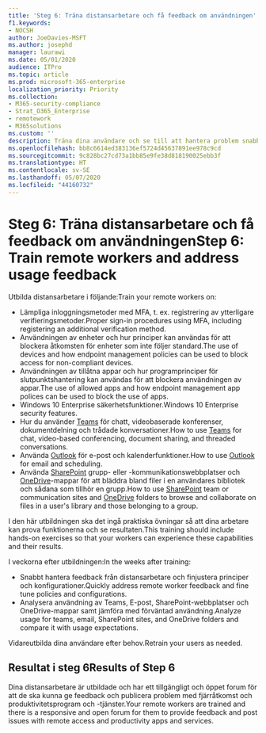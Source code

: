 ```yaml
---
title: 'Steg 6: Träna distansarbetare och få feedback om användningen'
f1.keywords:
- NOCSH
author: JoeDavies-MSFT
ms.author: josephd
manager: laurawi
ms.date: 05/01/2020
audience: ITPro
ms.topic: article
ms.prod: microsoft-365-enterprise
localization_priority: Priority
ms.collection:
- M365-security-compliance
- Strat_O365_Enterprise
- remotework
- M365solutions
ms.custom: ''
description: Träna dina användare och se till att hantera problem snabbt.
ms.openlocfilehash: bb8c6614ed383136ef5724d45637891ee978c9cd
ms.sourcegitcommit: 9c828bc27cd73a1bb85e9fe38d818190025ebb3f
ms.translationtype: HT
ms.contentlocale: sv-SE
ms.lasthandoff: 05/07/2020
ms.locfileid: "44160732"
---
```

# <a name="step-6-train-remote-workers-and-address-usage-feedback"></a><span data-ttu-id="89c4d-103">Steg 6: Träna distansarbetare och få feedback om användningen</span><span class="sxs-lookup"><span data-stu-id="89c4d-103">Step 6: Train remote workers and address usage feedback</span></span>

<span data-ttu-id="89c4d-104">Utbilda distansarbetare i följande:</span><span class="sxs-lookup"><span data-stu-id="89c4d-104">Train your remote workers on:</span></span>

- <span data-ttu-id="89c4d-105">Lämpliga inloggningsmetoder med MFA, t. ex. registrering av ytterligare verifieringsmetoder.</span><span class="sxs-lookup"><span data-stu-id="89c4d-105">Proper sign-in procedures using MFA, including registering an additional verification method.</span></span>
- <span data-ttu-id="89c4d-106">Användningen av enheter och hur principer kan användas för att blockera åtkomsten för enheter som inte följer standard.</span><span class="sxs-lookup"><span data-stu-id="89c4d-106">The use of devices and how endpoint management policies can be used to block access for non-compliant devices.</span></span>
- <span data-ttu-id="89c4d-107">Användningen av tillåtna appar och hur programprinciper för slutpunktshantering kan användas för att blockera användningen av appar.</span><span class="sxs-lookup"><span data-stu-id="89c4d-107">The use of allowed apps and how endpoint management app polices can be used to block the use of apps.</span></span>
- <span data-ttu-id="89c4d-108">Windows 10 Enterprise säkerhetsfunktioner.</span><span class="sxs-lookup"><span data-stu-id="89c4d-108">Windows 10 Enterprise security features.</span></span>
- <span data-ttu-id="89c4d-109">Hur du använder [Teams](https://docs.microsoft.com/microsoftteams/training-microsoft-teams-landing-page) för chatt, videobaserade konferenser, dokumentdelning och trådade konversationer.</span><span class="sxs-lookup"><span data-stu-id="89c4d-109">How to use [Teams](https://docs.microsoft.com/microsoftteams/training-microsoft-teams-landing-page) for chat, video-based conferencing, document sharing, and threaded conversations.</span></span>
- <span data-ttu-id="89c4d-110">Använda [Outlook](https://support.office.com/article/outlook-training-8a5b816d-9052-4190-a5eb-494512343cca) för e-post och kalenderfunktioner.</span><span class="sxs-lookup"><span data-stu-id="89c4d-110">How to use [Outlook](https://support.office.com/article/outlook-training-8a5b816d-9052-4190-a5eb-494512343cca) for email and scheduling.</span></span>
- <span data-ttu-id="89c4d-111">Använda [SharePoint](https://support.office.com/article/sharepoint-online-video-training-cb8ef501-84db-4427-ac77-ec2009fb8e23) grupp- eller -kommunikationswebbplatser och [OneDrive](https://support.office.com/article/onedrive-video-training-1f608184-b7e6-43ca-8753-2ff679203132)-mappar för att bläddra bland filer i en användares bibliotek och sådana som tillhör en grupp.</span><span class="sxs-lookup"><span data-stu-id="89c4d-111">How to use [SharePoint](https://support.office.com/article/sharepoint-online-video-training-cb8ef501-84db-4427-ac77-ec2009fb8e23) team or communication sites and [OneDrive](https://support.office.com/article/onedrive-video-training-1f608184-b7e6-43ca-8753-2ff679203132) folders to browse and collaborate on files in a user's library and those belonging to a group.</span></span>

<span data-ttu-id="89c4d-112">I den här utbildningen ska det ingå praktiska övningar så att dina arbetare kan prova funktionerna och se resultaten.</span><span class="sxs-lookup"><span data-stu-id="89c4d-112">This training should include hands-on exercises so that your workers can experience these capabilities and their results.</span></span>

<span data-ttu-id="89c4d-113">I veckorna efter utbildningen:</span><span class="sxs-lookup"><span data-stu-id="89c4d-113">In the weeks after training:</span></span>

- <span data-ttu-id="89c4d-114">Snabbt hantera feedback från distansarbetare och finjustera principer och konfigurationer.</span><span class="sxs-lookup"><span data-stu-id="89c4d-114">Quickly address remote worker feedback and fine tune policies and configurations.</span></span>
- <span data-ttu-id="89c4d-115">Analysera användning av Teams, E-post, SharePoint-webbplatser och OneDrive-mappar samt jämföra med förväntad användning.</span><span class="sxs-lookup"><span data-stu-id="89c4d-115">Analyze usage for teams, email, SharePoint sites, and OneDrive folders and compare it with usage expectations.</span></span>

<span data-ttu-id="89c4d-116">Vidareutbilda dina användare efter behov.</span><span class="sxs-lookup"><span data-stu-id="89c4d-116">Retrain your users as needed.</span></span>

## <a name="results-of-step-6"></a><span data-ttu-id="89c4d-117">Resultat i steg 6</span><span class="sxs-lookup"><span data-stu-id="89c4d-117">Results of Step 6</span></span>

<span data-ttu-id="89c4d-118">Dina distansarbetare är utbildade och har ett tillgängligt och öppet forum för att de ska kunna ge feedback och publicera problem med fjärråtkomst och produktivitetsprogram och -tjänster.</span><span class="sxs-lookup"><span data-stu-id="89c4d-118">Your remote workers are trained and there is a responsive and open forum for them to provide feedback and post issues with remote access and productivity apps and services.</span></span>

